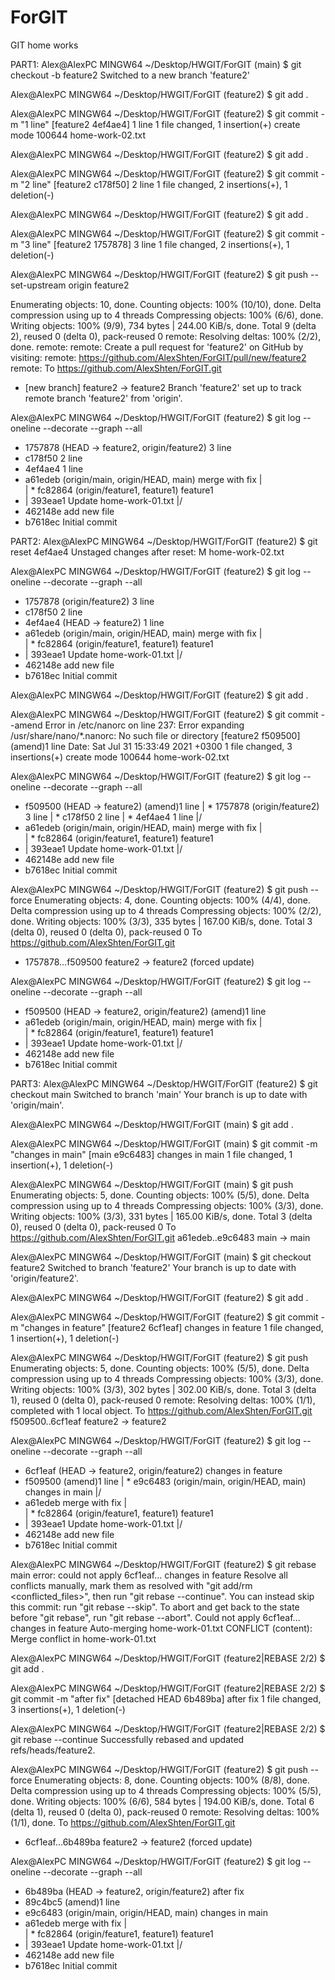 # ForGIT
GIT home works

PART1:
Alex@AlexPC MINGW64 ~/Desktop/HWGIT/ForGIT (main)
$ git checkout -b feature2
Switched to a new branch 'feature2'

Alex@AlexPC MINGW64 ~/Desktop/HWGIT/ForGIT (feature2)
$ git add .

Alex@AlexPC MINGW64 ~/Desktop/HWGIT/ForGIT (feature2)
$ git commit -m "1 line"
[feature2 4ef4ae4] 1 line
 1 file changed, 1 insertion(+)
 create mode 100644 home-work-02.txt

Alex@AlexPC MINGW64 ~/Desktop/HWGIT/ForGIT (feature2)
$ git add .

Alex@AlexPC MINGW64 ~/Desktop/HWGIT/ForGIT (feature2)
$ git commit -m "2 line"
[feature2 c178f50] 2 line
 1 file changed, 2 insertions(+), 1 deletion(-)

Alex@AlexPC MINGW64 ~/Desktop/HWGIT/ForGIT (feature2)
$ git add .

Alex@AlexPC MINGW64 ~/Desktop/HWGIT/ForGIT (feature2)
$ git commit -m "3 line"
[feature2 1757878] 3 line
 1 file changed, 2 insertions(+), 1 deletion(-)

Alex@AlexPC MINGW64 ~/Desktop/HWGIT/ForGIT (feature2)
$ git push --set-upstream origin feature2

Enumerating objects: 10, done.
Counting objects: 100% (10/10), done.
Delta compression using up to 4 threads
Compressing objects: 100% (6/6), done.
Writing objects: 100% (9/9), 734 bytes | 244.00 KiB/s, done.
Total 9 (delta 2), reused 0 (delta 0), pack-reused 0
remote: Resolving deltas: 100% (2/2), done.
remote:
remote: Create a pull request for 'feature2' on GitHub by visiting:
remote:      https://github.com/AlexShten/ForGIT/pull/new/feature2
remote:
To https://github.com/AlexShten/ForGIT.git
 * [new branch]      feature2 -> feature2
Branch 'feature2' set up to track remote branch 'feature2' from 'origin'.

Alex@AlexPC MINGW64 ~/Desktop/HWGIT/ForGIT (feature2)
$ git log --oneline --decorate --graph --all
* 1757878 (HEAD -> feature2, origin/feature2) 3 line
* c178f50 2 line
* 4ef4ae4 1 line
*   a61edeb (origin/main, origin/HEAD, main) merge with fix
|\
| * fc82864 (origin/feature1, feature1) feature1
* | 393eae1 Update home-work-01.txt
|/
* 462148e add new file
* b7618ec Initial commit


PART2:
Alex@AlexPC MINGW64 ~/Desktop/HWGIT/ForGIT (feature2)
$ git reset 4ef4ae4
Unstaged changes after reset:
M       home-work-02.txt

Alex@AlexPC MINGW64 ~/Desktop/HWGIT/ForGIT (feature2)
$ git log --oneline --decorate --graph --all
* 1757878 (origin/feature2) 3 line
* c178f50 2 line
* 4ef4ae4 (HEAD -> feature2) 1 line
*   a61edeb (origin/main, origin/HEAD, main) merge with fix
|\
| * fc82864 (origin/feature1, feature1) feature1
* | 393eae1 Update home-work-01.txt
|/
* 462148e add new file
* b7618ec Initial commit

Alex@AlexPC MINGW64 ~/Desktop/HWGIT/ForGIT (feature2)
$ git add .

Alex@AlexPC MINGW64 ~/Desktop/HWGIT/ForGIT (feature2)
$ git commit --amend
Error in /etc/nanorc on line 237: Error expanding /usr/share/nano/*.nanorc: No such file or directory
[feature2 f509500] (amend)1 line
 Date: Sat Jul 31 15:33:49 2021 +0300
 1 file changed, 3 insertions(+)
 create mode 100644 home-work-02.txt

Alex@AlexPC MINGW64 ~/Desktop/HWGIT/ForGIT (feature2)
$ git log --oneline --decorate --graph --all
* f509500 (HEAD -> feature2) (amend)1 line
| * 1757878 (origin/feature2) 3 line
| * c178f50 2 line
| * 4ef4ae4 1 line
|/
*   a61edeb (origin/main, origin/HEAD, main) merge with fix
|\
| * fc82864 (origin/feature1, feature1) feature1
* | 393eae1 Update home-work-01.txt
|/
* 462148e add new file
* b7618ec Initial commit


Alex@AlexPC MINGW64 ~/Desktop/HWGIT/ForGIT (feature2)
$ git push --force
Enumerating objects: 4, done.
Counting objects: 100% (4/4), done.
Delta compression using up to 4 threads
Compressing objects: 100% (2/2), done.
Writing objects: 100% (3/3), 335 bytes | 167.00 KiB/s, done.
Total 3 (delta 0), reused 0 (delta 0), pack-reused 0
To https://github.com/AlexShten/ForGIT.git
 + 1757878...f509500 feature2 -> feature2 (forced update)

Alex@AlexPC MINGW64 ~/Desktop/HWGIT/ForGIT (feature2)
$ git log --oneline --decorate --graph --all
* f509500 (HEAD -> feature2, origin/feature2) (amend)1 line
*   a61edeb (origin/main, origin/HEAD, main) merge with fix
|\
| * fc82864 (origin/feature1, feature1) feature1
* | 393eae1 Update home-work-01.txt
|/
* 462148e add new file
* b7618ec Initial commit


PART3:
Alex@AlexPC MINGW64 ~/Desktop/HWGIT/ForGIT (feature2)
$ git checkout main
Switched to branch 'main'
Your branch is up to date with 'origin/main'.

Alex@AlexPC MINGW64 ~/Desktop/HWGIT/ForGIT (main)
$ git add .

Alex@AlexPC MINGW64 ~/Desktop/HWGIT/ForGIT (main)
$ git commit -m "changes in main"
[main e9c6483] changes in main
 1 file changed, 1 insertion(+), 1 deletion(-)

Alex@AlexPC MINGW64 ~/Desktop/HWGIT/ForGIT (main)
$ git push
Enumerating objects: 5, done.
Counting objects: 100% (5/5), done.
Delta compression using up to 4 threads
Compressing objects: 100% (3/3), done.
Writing objects: 100% (3/3), 331 bytes | 165.00 KiB/s, done.
Total 3 (delta 0), reused 0 (delta 0), pack-reused 0
To https://github.com/AlexShten/ForGIT.git
   a61edeb..e9c6483  main -> main

Alex@AlexPC MINGW64 ~/Desktop/HWGIT/ForGIT (main)
$ git checkout feature2
Switched to branch 'feature2'
Your branch is up to date with 'origin/feature2'.

Alex@AlexPC MINGW64 ~/Desktop/HWGIT/ForGIT (feature2)
$ git add .

Alex@AlexPC MINGW64 ~/Desktop/HWGIT/ForGIT (feature2)
$ git commit -m "changes in feature"
[feature2 6cf1eaf] changes in feature
 1 file changed, 1 insertion(+), 1 deletion(-)

Alex@AlexPC MINGW64 ~/Desktop/HWGIT/ForGIT (feature2)
$ git  push
Enumerating objects: 5, done.
Counting objects: 100% (5/5), done.
Delta compression using up to 4 threads
Compressing objects: 100% (3/3), done.
Writing objects: 100% (3/3), 302 bytes | 302.00 KiB/s, done.
Total 3 (delta 1), reused 0 (delta 0), pack-reused 0
remote: Resolving deltas: 100% (1/1), completed with 1 local object.
To https://github.com/AlexShten/ForGIT.git
   f509500..6cf1eaf  feature2 -> feature2

Alex@AlexPC MINGW64 ~/Desktop/HWGIT/ForGIT (feature2)
$ git log --oneline --decorate --graph --all
* 6cf1eaf (HEAD -> feature2, origin/feature2) changes in feature
* f509500 (amend)1 line
| * e9c6483 (origin/main, origin/HEAD, main) changes in main
|/
*   a61edeb merge with fix
|\
| * fc82864 (origin/feature1, feature1) feature1
* | 393eae1 Update home-work-01.txt
|/
* 462148e add new file
* b7618ec Initial commit

Alex@AlexPC MINGW64 ~/Desktop/HWGIT/ForGIT (feature2)
$ git rebase main
error: could not apply 6cf1eaf... changes in feature
Resolve all conflicts manually, mark them as resolved with
"git add/rm <conflicted_files>", then run "git rebase --continue".
You can instead skip this commit: run "git rebase --skip".
To abort and get back to the state before "git rebase", run "git rebase --abort".
Could not apply 6cf1eaf... changes in feature
Auto-merging home-work-01.txt
CONFLICT (content): Merge conflict in home-work-01.txt

Alex@AlexPC MINGW64 ~/Desktop/HWGIT/ForGIT (feature2|REBASE 2/2)
$ git add .

Alex@AlexPC MINGW64 ~/Desktop/HWGIT/ForGIT (feature2|REBASE 2/2)
$ git commit -m "after fix"
[detached HEAD 6b489ba] after fix
 1 file changed, 3 insertions(+), 1 deletion(-)

Alex@AlexPC MINGW64 ~/Desktop/HWGIT/ForGIT (feature2|REBASE 2/2)
$ git rebase --continue
Successfully rebased and updated refs/heads/feature2.

Alex@AlexPC MINGW64 ~/Desktop/HWGIT/ForGIT (feature2)
$ git push --force
Enumerating objects: 8, done.
Counting objects: 100% (8/8), done.
Delta compression using up to 4 threads
Compressing objects: 100% (5/5), done.
Writing objects: 100% (6/6), 584 bytes | 194.00 KiB/s, done.
Total 6 (delta 1), reused 0 (delta 0), pack-reused 0
remote: Resolving deltas: 100% (1/1), done.
To https://github.com/AlexShten/ForGIT.git
 + 6cf1eaf...6b489ba feature2 -> feature2 (forced update)

Alex@AlexPC MINGW64 ~/Desktop/HWGIT/ForGIT (feature2)
$ git log --oneline --decorate --graph --all
* 6b489ba (HEAD -> feature2, origin/feature2) after fix
* 89c4bc5 (amend)1 line
* e9c6483 (origin/main, origin/HEAD, main) changes in main
*   a61edeb merge with fix
|\
| * fc82864 (origin/feature1, feature1) feature1
* | 393eae1 Update home-work-01.txt
|/
* 462148e add new file
* b7618ec Initial commit


